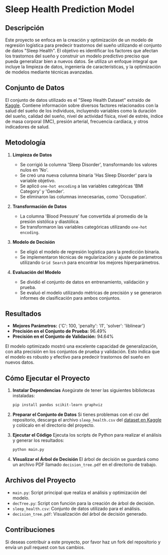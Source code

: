 
# Sleep Health Prediction Model

## Descripción

Este proyecto se enfoca en la creación y optimización de un modelo de regresión logística para predecir trastornos del sueño utilizando el conjunto de datos "Sleep Health". El objetivo es identificar los factores que afectan los trastornos del sueño y construir un modelo predictivo preciso que pueda generalizar bien a nuevos datos. Se utiliza un enfoque integral que incluye la limpieza de datos, ingeniería de características, y la optimización de modelos mediante técnicas avanzadas.

## Conjunto de Datos

El conjunto de datos utilizado es el "Sleep Health Dataset" extraído de [Kaggle](https://www.kaggle.com/datasets/uom190346a/sleep-health-and-lifestyle-dataset). Contiene información sobre diversos factores relacionados con la salud del sueño de los individuos, incluyendo variables como la duración del sueño, calidad del sueño, nivel de actividad física, nivel de estrés, índice de masa corporal (IMC), presión arterial, frecuencia cardíaca, y otros indicadores de salud.

## Metodología

1. **Limpieza de Datos**
   - Se corrigió la columna 'Sleep Disorder', transformando los valores nulos en 'No'.
   - Se creó una nueva columna binaria 'Has Sleep Disorder' para la variable objetivo.
   - Se aplicó `one-hot encoding` a las variables categóricas 'BMI Category' y 'Gender'.
   - Se eliminaron las columnas innecesarias, como 'Occupation'.

2. **Transformación de Datos**
   - La columna 'Blood Pressure' fue convertida al promedio de la presión sistólica y diastólica.
   - Se transformaron las variables categóricas utilizando `one-hot encoding`.

3. **Modelo de Decisión**
   - Se eligió el modelo de regresión logística para la predicción binaria.
   - Se implementaron técnicas de regularización y ajuste de parámetros utilizando `Grid Search` para encontrar los mejores hiperparámetros.

4. **Evaluación del Modelo**
   - Se dividió el conjunto de datos en entrenamiento, validación y prueba.
   - Se evaluó el modelo utilizando métricas de precisión y se generaron informes de clasificación para ambos conjuntos.

## Resultados

- **Mejores Parámetros:** {'C': 100, 'penalty': 'l1', 'solver': 'liblinear'}
- **Precisión en el Conjunto de Prueba:** 96.49%
- **Precisión en el Conjunto de Validación:** 94.64%

El modelo optimizado mostró una excelente capacidad de generalización, con alta precisión en los conjuntos de prueba y validación. Esto indica que el modelo es robusto y efectivo para predecir trastornos del sueño en nuevos datos.

## Cómo Ejecutar el Proyecto

1. **Instalar Dependencias**
   Asegúrate de tener las siguientes bibliotecas instaladas:
   ```bash
   pip install pandas scikit-learn graphviz
   ```

2. **Preparar el Conjunto de Datos**
   Si tienes problemas con el csv del repositorio, descarga el archivo `sleep_health.csv` del [dataset en Kaggle](https://www.kaggle.com/datasets/uom190346a/sleep-health-and-lifestyle-dataset) y colócalo en el directorio del proyecto.

3. **Ejecutar el Código**
   Ejecuta los scripts de Python para realizar el análisis y generar los resultados:
   ```bash
   python main.py
   ```

4. **Visualizar el Árbol de Decisión**
   El árbol de decisión se guardará como un archivo PDF llamado `decision_tree.pdf` en el directorio de trabajo.

## Archivos del Proyecto

- `main.py`: Script principal que realiza el análisis y optimización del modelo.
- `decTree.py`: Script con función para la creación de árbol de decisión.
- `sleep_health.csv`: Conjunto de datos utilizado para el análisis.
- `decision_tree.pdf`: Visualización del árbol de decisión generado.


## Contribuciones

Si deseas contribuir a este proyecto, por favor haz un fork del repositorio y envía un pull request con tus cambios.
